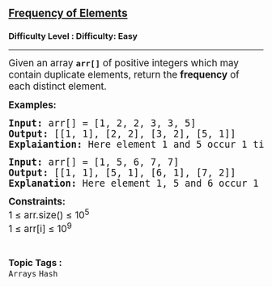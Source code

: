 <h2><a href="https://www.geeksforgeeks.org/problems/frequency-of-elements--111353/1?page=4&sortBy=latest">Frequency of Elements</a></h2><h3>Difficulty Level : Difficulty: Easy</h3><hr><div class="problems_problem_content__Xm_eO"><p><span style="font-size: 14pt;">Given an array <strong><code data-start="169" data-end="176">arr[]</code></strong> of positive integers which may contain duplicate elements, return the <strong>frequency</strong> of each distinct element.</span></p>
<p><span style="font-size: 14pt;"><strong>Examples:</strong><br></span></p>
<pre><span style="font-size: 14pt;"><strong>Input: </strong>arr[] = [1, 2, 2, 3, 3, 5]<strong><br>Output: </strong>[[1, 1], [2, 2], [3, 2], [5, 1]]<strong><br>Explaiantion: </strong>Here element 1 and 5 occur 1 times, 2 and 3 occur 2 times.<br></span></pre>
<pre><strong><span style="font-size: 14pt;">Input:</span></strong><span style="font-size: 14pt;"> arr[] = [1, 5, 6, 7, 7]</span><strong><span style="font-size: 14pt;"><br>Output:</span></strong><span style="font-size: 14pt;"> [[1, 1], [5, 1], [6, 1], [7, 2]]</span><strong><span style="font-size: 14pt;"><br>Explanation: </span></strong><span style="font-size: 14pt;">Here element 1, 5 and 6 occur 1 times, 7 occur 2 times.</span></pre>
<p><span style="font-size: 14pt;"><strong>Constraints:</strong><br>1 ≤ arr.size() ≤ 10<sup>5<br></sup>1 ≤ arr[i] ≤ 10<sup>9</sup></span></p></div><br><p><span style=font-size:18px><strong>Topic Tags : </strong><br><code>Arrays</code>&nbsp;<code>Hash</code>&nbsp;